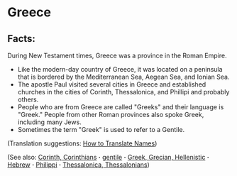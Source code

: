 # Greece #

## Facts: ##

During New Testament times, Greece was a province in the Roman Empire.

* Like the modern-day country of Greece, it was located on a peninsula that is bordered by the Mediterranean Sea, Aegean Sea, and Ionian Sea.
* The apostle Paul visited several cities in Greece and established churches in the cities of Corinth, Thessalonica, and Phillipi and probably others.
* People who are from Greece are called "Greeks" and their language is "Greek." People from other Roman provinces also spoke Greek, including many Jews.
* Sometimes the term "Greek" is used to refer to a Gentile.

(Translation suggestions: [How to Translate Names](https://git.door43.org/Door43/en-ta-translate-vol1/src/master/content/translate_names.md))

(See also: [Corinth, Corinthians](../other/corinth.md) **·** [gentile](../other/gentile.md) **·** [Greek, Grecian, Hellenistic](../other/greek.md) **·** [Hebrew](../other/hebrew.md) **·** [Philippi](../other/philippi.md) **·** [Thessalonica, Thessalonians](../other/thessalonica.md))

## 